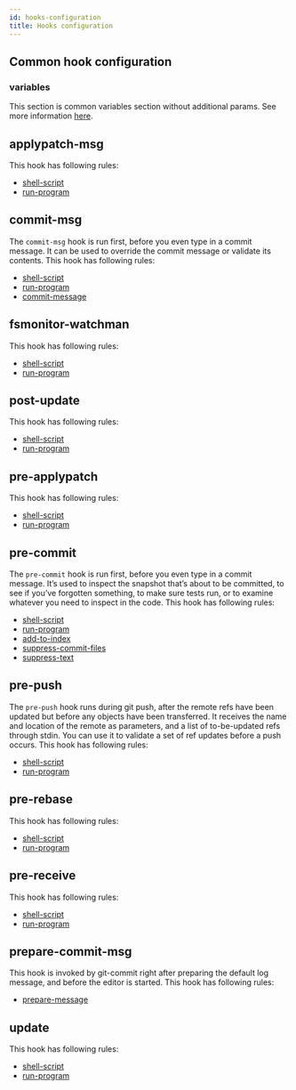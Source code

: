 ```yaml
---
id: hooks-configuration
title: Hooks configuration
---
```


## Common hook configuration

### variables

This section is common variables section without additional params. See more information [here](./variables.md).

## applypatch-msg

This hook has following rules:

- [shell-script](./rules/shell-script)
- [run-program](./rules/run-program)

## commit-msg

The `commit-msg` hook is run first, before you even type in a commit message. It can be used to override the commit message or validate its contents. This hook has following rules:

- [shell-script](./rules/shell-script)
- [run-program](./rules/run-program)
- [commit-message](./rules/commit-message)

## fsmonitor-watchman

This hook has following rules:

- [shell-script](./rules/shell-script)
- [run-program](./rules/run-program)

## post-update

This hook has following rules:

- [shell-script](./rules/shell-script)
- [run-program](./rules/run-program)

## pre-applypatch

This hook has following rules:

- [shell-script](./rules/shell-script)
- [run-program](./rules/run-program)

## pre-commit

The `pre-commit` hook is run first, before you even type in a commit message. It’s used to inspect the snapshot that’s about to be committed, to see if you’ve forgotten something, to make sure tests run, or to examine whatever you need to inspect in the code. This hook has following rules:

- [shell-script](./rules/shell-script)
- [run-program](./rules/run-program)
- [add-to-index](./rules/add-to-index)
- [suppress-commit-files](./rules/suppress-commit-files)
- [suppress-text](./rules/suppress-text)

## pre-push

The `pre-push` hook runs during git push, after the remote refs have been updated but before any objects have been transferred. It receives the name and location of the remote as parameters, and a list of to-be-updated refs through stdin. You can use it to validate a set of ref updates before a push occurs. This hook has following rules:

- [shell-script](./rules/shell-script)
- [run-program](./rules/run-program)

## pre-rebase

This hook has following rules:

- [shell-script](./rules/shell-script)
- [run-program](./rules/run-program)

## pre-receive

This hook has following rules:

- [shell-script](./rules/shell-script)
- [run-program](./rules/run-program)

## prepare-commit-msg

This hook is invoked by git-commit right after preparing the default log message, and before the editor is started. This hook has following rules:

- [prepare-message](./rules/prepare-message)

## update

This hook has following rules:

- [shell-script](./rules/shell-script)
- [run-program](./rules/run-program)
